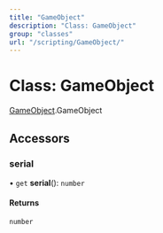 ```yaml
---
title: "GameObject"
description: "Class: GameObject"
group: "classes"
url: "/scripting/GameObject/"
---
```


# Class: GameObject

[GameObject](/scripting/globals).GameObject

## Accessors

### serial

• `get` **serial**(): `number`

#### Returns

`number`
